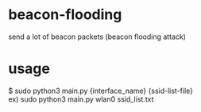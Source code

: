 # beacon-flooding
send a lot of beacon packets (beacon flooding attack)

# usage
$ sudo python3 main.py {interface_name} {ssid-list-file} </br>
ex) sudo python3 main.py wlan0 ssid_list.txt
